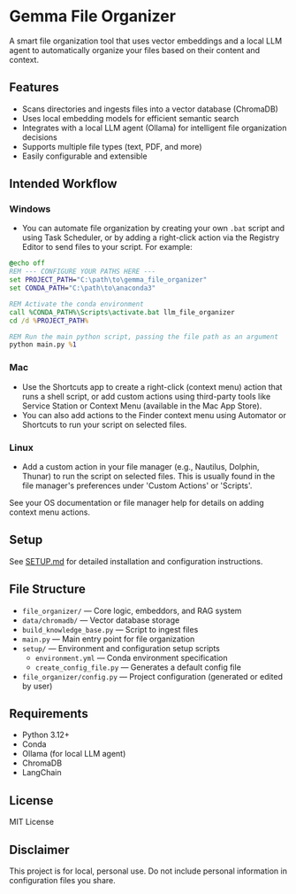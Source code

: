 # Gemma File Organizer

A smart file organization tool that uses vector embeddings and a local LLM agent to automatically organize your files based on their content and context.

## Features

- Scans directories and ingests files into a vector database (ChromaDB)
- Uses local embedding models for efficient semantic search
- Integrates with a local LLM agent (Ollama) for intelligent file organization decisions
- Supports multiple file types (text, PDF, and more)
- Easily configurable and extensible

## Intended Workflow

### Windows

- You can automate file organization by creating your own `.bat` script and using Task Scheduler, or by adding a right-click action via the Registry Editor to send files to your script. For example:

```bat
@echo off
REM --- CONFIGURE YOUR PATHS HERE ---
set PROJECT_PATH="C:\path\to\gemma_file_organizer"
set CONDA_PATH="C:\path\to\anaconda3"

REM Activate the conda environment
call %CONDA_PATH%\Scripts\activate.bat llm_file_organizer
cd /d %PROJECT_PATH%

REM Run the main python script, passing the file path as an argument
python main.py %1
```

### Mac

- Use the Shortcuts app to create a right-click (context menu) action that runs a shell script, or add custom actions using third-party tools like Service Station or Context Menu (available in the Mac App Store).
- You can also add actions to the Finder context menu using Automator or Shortcuts to run your script on selected files.

### Linux

- Add a custom action in your file manager (e.g., Nautilus, Dolphin, Thunar) to run the script on selected files. This is usually found in the file manager's preferences under 'Custom Actions' or 'Scripts'.

See your OS documentation or file manager help for details on adding context menu actions.

## Setup

See [SETUP.md](./SETUP.md) for detailed installation and configuration instructions.

## File Structure

- `file_organizer/` — Core logic, embeddors, and RAG system
- `data/chromadb/` — Vector database storage
- `build_knowledge_base.py` — Script to ingest files
- `main.py` — Main entry point for file organization
- `setup/` — Environment and configuration setup scripts
  - `environment.yml` — Conda environment specification
  - `create_config_file.py` — Generates a default config file
- `file_organizer/config.py` — Project configuration (generated or edited by user)

## Requirements

- Python 3.12+
- Conda
- Ollama (for local LLM agent)
- ChromaDB
- LangChain

## License

MIT License

## Disclaimer

This project is for local, personal use. Do not include personal information in configuration files you share.
